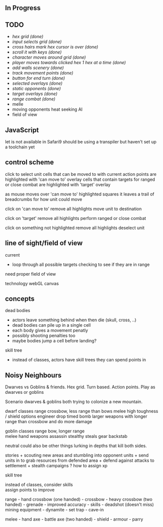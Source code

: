 ## In Progress
   
## TODO

* _hex grid (done)_
* _input selects grid (done)_
* _cross hairs mark hex cursor is over (done)_
* _scroll it with keys (done)_
* _character moves around grid (done)_
* _player moves towards clicked hex 1 hex at a time (done)_
* _add walls scenery (done)_
* _track movement points (done)_
* _button for end turn (done)_
* _selected overlays (done)_
* _static opponents (done)_
* _target overlays (done)_
* _range combat (done)_
* melle
* moving opponents heat seeking AI
* field of view

## JavaScript

let is not available in Safari9
should be using a transpiler but haven't set up a toolchain yet

## control scheme

click to select unit
  cells that can be moved to with current action points are highlighted with 'can move to' overlay
  cells that contain targets for ranged or close combat are highlighted with 'target' overlay
  
  as mouse moves over 'can move to' highlighted squares it leaves a trail of breadcrumbs for
  how unit could move
  
click on 'can move to'
   remove all highlights
   move unit to destination
   
click on 'target'
   remove all highlights
   perform ranged or close combat
   
click on something not highlighted
   remove all highlights
   deselect unit
   
## line of sight/field of view
current
- loop through all possible targets checking to see if they are in range

need proper field of view


technology
webGL
canvas

## concepts

dead bodies
   - actors leave something behind when then die (skull, cross, ..)
   - dead bodies can pile up in a single cell
   - each body gives a movement penatly
   - possibly shooting penalties too
   - maybe bodies jump a cell before landing?

skill tree
   - instead of classes, actors have skill trees they can spend points in

## Noisy Neighbours

Dwarves vs Goblins & friends.
Hex grid.
Turn based.
Action points.
Play as dwarves or goblins

Scenario
	dwarves & goblins both trying to colonize a new mountain.

dwarf classes
	range
		crossbow, less range than bows
	melee
		high toughness  / shield options
	engineer
		drop timed bomb
		larger weapons with longer range than crossbow
			and do more damage
		

goblin classes
	range
		bow, longer range	
	melee
		hand weapons
	assassin
		stealthy
		steals gear
		backstab
		

neutral
	could also be other things lurking in depths that kill
	both sides.	

stories
	+ scouting new areas and stumbling into opponent units
	+ send units in to grab resources from defended area
	+ defend against attacks to settlement
	+ stealth campaigns ?  how to assign xp

skill tree

   instead of classes, consider skills   
   assign points to improve

   range
      - hand crossbow (one handed)
         - crossbow
            - heavy crossbow (two handed)
      - grenade
         - improved accuracy
      - skills
         - deadshot (doesn't miss)
   mining equipment
      - dynamite
         - set trap
         - cave-in
         
   melee
      - hand axe
         - battle axe (two handed)
      - shield
      - armour
      - parry
      
   
      
   
   